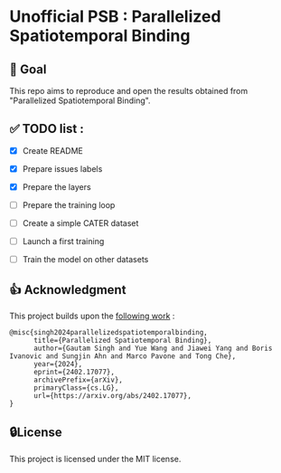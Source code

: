 # Unofficial PSB : Parallelized Spatiotemporal Binding

## 💪 Goal
This repo aims to reproduce and open the results obtained from "Parallelized Spatiotemporal Binding".


## ✅ TODO list :
- [x] Create README
- [x] Prepare issues labels
- [x] Prepare the layers
- [ ] Prepare the training loop
- [ ] Create a simple CATER dataset
- [ ] Launch a first training
- [ ] Train the model on other datasets


## 👍 Acknowledgment
This project builds upon the [following work](https://parallel-st-binder.github.io/) :
```
@misc{singh2024parallelizedspatiotemporalbinding,
      title={Parallelized Spatiotemporal Binding}, 
      author={Gautam Singh and Yue Wang and Jiawei Yang and Boris Ivanovic and Sungjin Ahn and Marco Pavone and Tong Che},
      year={2024},
      eprint={2402.17077},
      archivePrefix={arXiv},
      primaryClass={cs.LG},
      url={https://arxiv.org/abs/2402.17077}, 
}
```
## 🔒License
This project is licensed under the MIT license.


